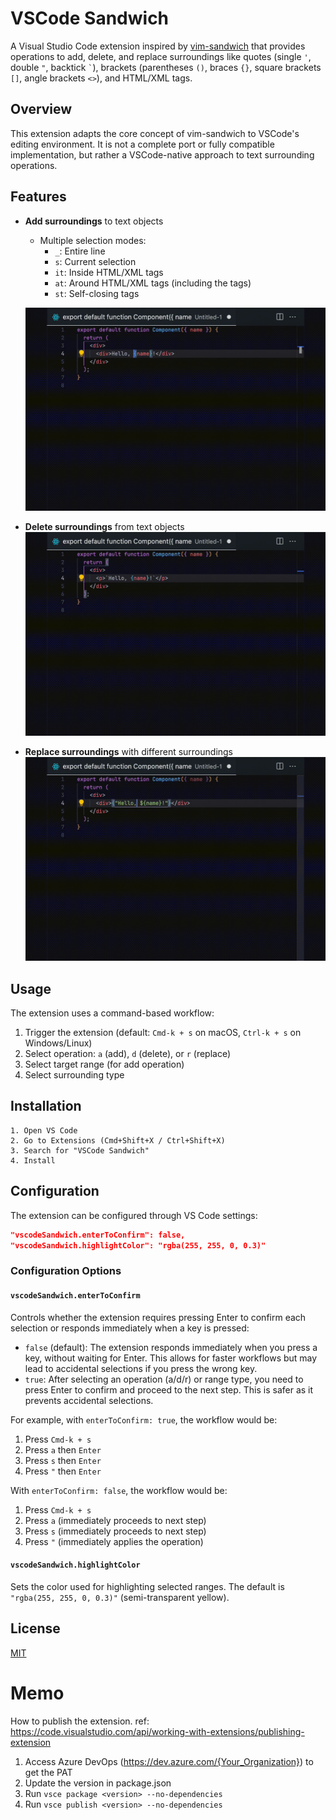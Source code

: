 # VSCode Sandwich

A Visual Studio Code extension inspired by [vim-sandwich](https://github.com/machakann/vim-sandwich) that provides operations to add, delete, and replace surroundings like quotes (single `'`, double `"`, backtick `` ` ``), brackets (parentheses `()`, braces `{}`, square brackets `[]`, angle brackets `<>`), and HTML/XML tags.

## Overview

This extension adapts the core concept of vim-sandwich to VSCode's editing environment. It is not a complete port or fully compatible implementation, but rather a VSCode-native approach to text surrounding operations.

## Features

- **Add surroundings** to text objects
   - Multiple selection modes:
      - `_`: Entire line
      - `s`: Current selection
      - `it`: Inside HTML/XML tags
      - `at`: Around HTML/XML tags (including the tags)
      - `st`: Self-closing tags
  
   ![Add](./img/add.gif)
- **Delete surroundings** from text objects
   ![Delete](./img/delete.gif)
- **Replace surroundings** with different surroundings
   ![Replace](./img/replace.gif)

## Usage

The extension uses a command-based workflow:

1. Trigger the extension (default: `Cmd-k + s` on macOS, `Ctrl-k + s` on Windows/Linux)
2. Select operation: `a` (add), `d` (delete), or `r` (replace)
3. Select target range (for add operation)
4. Select surrounding type


## Installation

```
1. Open VS Code
2. Go to Extensions (Cmd+Shift+X / Ctrl+Shift+X)
3. Search for "VSCode Sandwich"
4. Install
```

## Configuration

The extension can be configured through VS Code settings:

```json
"vscodeSandwich.enterToConfirm": false,
"vscodeSandwich.highlightColor": "rgba(255, 255, 0, 0.3)"
```

### Configuration Options

#### `vscodeSandwich.enterToConfirm`

Controls whether the extension requires pressing Enter to confirm each selection or responds immediately when a key is pressed:

- `false` (default): The extension responds immediately when you press a key, without waiting for Enter. This allows for faster workflows but may lead to accidental selections if you press the wrong key.
- `true`: After selecting an operation (a/d/r) or range type, you need to press Enter to confirm and proceed to the next step. This is safer as it prevents accidental selections.

For example, with `enterToConfirm: true`, the workflow would be:
1. Press `Cmd-k + s`
2. Press `a` then `Enter`
3. Press `s` then `Enter`
4. Press `"` then `Enter`

With `enterToConfirm: false`, the workflow would be:
1. Press `Cmd-k + s`
2. Press `a` (immediately proceeds to next step)
3. Press `s` (immediately proceeds to next step)
4. Press `"` (immediately applies the operation)

#### `vscodeSandwich.highlightColor`

Sets the color used for highlighting selected ranges. The default is `"rgba(255, 255, 0, 0.3)"` (semi-transparent yellow).


## License

[MIT](LICENSE)

# Memo

How to publish the extension.
ref: https://code.visualstudio.com/api/working-with-extensions/publishing-extension

1. Access Azure DevOps (https://dev.azure.com/{Your_Organization}) to get the PAT
2. Update the version in package.json
3. Run `vsce package <version> --no-dependencies`
4. Run `vsce publish <version> --no-dependencies`
